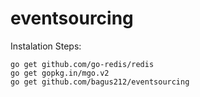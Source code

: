 # eventsourcing

Instalation Steps:
```
go get github.com/go-redis/redis
go get gopkg.in/mgo.v2
go get github.com/bagus212/eventsourcing
```